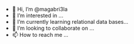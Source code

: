 - 👋 Hi, I’m @magabri3la
- 👀 I’m interested in ...
- 🌱 I’m currently learning relational data bases...
- 💞️ I’m looking to collaborate on ...
- 📫 How to reach me ...

<!---
magabri3la/magabri3la is a ✨ special ✨ repository because its `README.md` (this file) appears on your GitHub profile.
You can click the Preview link to take a look at your changes.
--->
